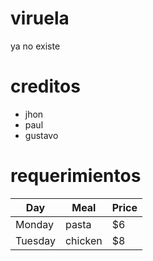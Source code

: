 # viruela
ya no existe

# creditos
- jhon
- paul
- gustavo 

# requerimientos

| Day     | Meal    | Price |
| --------|---------|-------|
| Monday  | pasta   | $6    |
| Tuesday | chicken | $8    |
